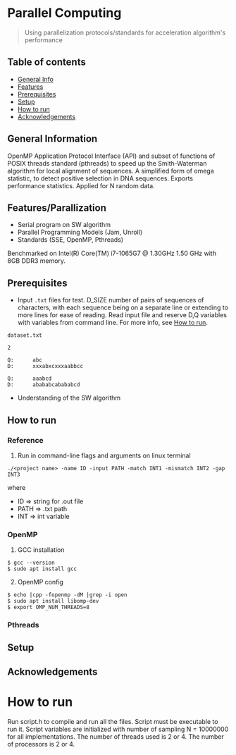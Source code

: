 # Parallel Computing
>  Using parallelization protocols/standards for acceleration algorithm's performance



## Table of contents
* [General Info](#general-information)
* [Features](#Features)
* [Prerequisites](#prerequisites)
* [Setup](#setup)
* [How to run](#how-to-run)
* [Acknowledgements](#acknowledgements)


## General Information
OpenMP Application Protocol Interface (API) and subset of functions of POSIX threads standard (pthreads) to speed up the Smith-Waterman algorithm for local
alignment of sequences. A simplified form of omega statistic, to detect positive selection in DNA sequences. Exports performance statistics. 
Applied for N random data.
 

## Features/Parallization
* Serial program on SW algorithm
* Parallel	Programming	Models (Jam, Unroll)
* Standards (SSE, OpenMP, Pthreads)

Benchmarked on Intel(R) Core(TM) i7-1065G7 @ 1.30GHz 1.50 GHz with 8GB DDR3 memory.

## Prerequisites 
* Input `.txt` files for test. D_SIZE number of pairs of sequences
of characters, with each sequence being on a separate line or extending to
more lines for ease of reading. Read input file and reserve D,Q variables with variables from command line. For more info, see [How to run](#how-to-run).

`dataset.txt`
```
2

Q:      abc
D:      xxxabxcxxxaabbcc

Q:      aaabcd
D:      abababcabababcd
```

* Understanding of the SW algorithm

## How to run
### Reference
1. Run in command-line flags and arguments on linux terminal
```
./<project name> -name ID -input PATH -match INT1 -mismatch INT2 -gap INT3
```
where 
* ID => string for .out file
* PATH => .txt path
* INT => int variable


### OpenMP
1. GCC installation
```
$ gcc --version
$ sudo apt install gcc
```
2. OpenMP config
```
$ echo |cpp -fopenmp -dM |grep -i open
$ sudo apt install libomp-dev
$ export OMP_NUM_THREADS=8
```

### Pthreads

## Setup


## Acknowledgements
[^1]: https://cs.stanford.edu/people/eroberts/courses/soco/projects/computers-and-the-hgp/smith_waterman.html
[^2]: https://en.wikipedia.org/wiki/Smith-Waterman_algorithm
[^3]: https://en.wikipedia.org/wiki/Smith-Waterman_algorithm#Linear
[^4]: https://computing.llnl.gov/tutorials/openMP/
[^5]: http://www.openmp.org
[^6]: https://computing.llnl.gov/tutorials/pthreads/
[^7]: http://www.cs.cmu.edu/afs/cs/academic/class/15492-f07/www/pthreads.html
[^8]: https://www.ibm.com/developerworks/library/l-posix1/




# How to run
Run script.h to compile and run all the files. Script must be executable to run it. Script  variables are initialized with number of sampling N = 10000000 for all implementations. The number of threads used is 2 or 4. The number of processors is 2 or 4.
